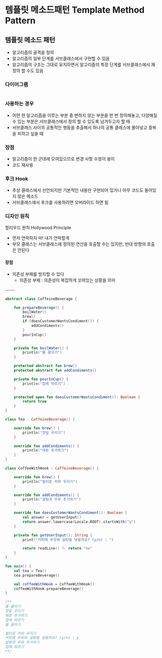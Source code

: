 # 템플릿 메소드패턴 Template Method Pattern

## 템플릿 메소드 패턴

* 알고리즘의 골격을 정의
* 알고리즘의 일부 단계를 서브클래스에서 구현할 수 있음
* 알고리즘의 구조는 그대로 유지하면서 알고리즘의 특정 단계를 서브클래스에서 재정의 할 수도 있음



### 다이어그램

<figure><img src="https://user-images.githubusercontent.com/22253556/71810981-f9b82f00-30b6-11ea-9c8a-47512a75e21d.png" alt=""><figcaption></figcaption></figure>

### 사용하는 경우

* 어떤 한 알고리즘을 이루는 부분 중 변하지 않는 부분을 한 번 정의해놓고, 다양해질 수 있는 부분은 서브클래스에서 정의 할 수 있도록 남겨두고자 할 때
* 서브클래스 사이의 공통적인 행동을 추출해서 하나의 공통 클래스에 몰아넣고 중복을 피하고 싶을 때

### 장점

* 알고리즘이 한 군데에 모여있으므로 변경 사항 수정이 용이
* 코드 재사용

### 후크 Hook

* 추상 클래스에서 선언되지만 기본적인 내용만 구현되어 있거나 아무 코드도 들어있지 않은 메소드
* 서브클래스에서 후크를 사용하려면 오버라이드 하면 됨

### 디자인 원칙

할리우드 원칙 Hollywood Principle

* 먼저 연락하지 마! 내가 연락할게
* 부모 클래스는 서브클래스에 정의된 연산을 호출할 수는 있지만, 반대 방향의 호출은 안된다

#### 장점

* 의존성 부패를 방지할 수 있다
  * 의존성 부패 : 의존성이 복잡하게 꼬여있는 상황을 의미



\-----

```kotlin
abstract class CaffeineBeverage {

	fun prepareBeverage() {
		boilWater()
		brew()
		if (doesCustomerWantsCondiment()) {
			addCondiments()
		}
		pourInCup()
	}

	private fun boilWater() {
		println("물 끓이기")
	}

	protected abstract fun brew()
	protected abstract fun addCondiments()

	private fun pourInCup() {
		println("컵에 따르기")
	}

	protected open fun doesCustomerWantsCondiment(): Boolean {
		return true
	}
}
```

```kotlin
class Tea : CaffeineBeverage() {

	override fun brew() {
		println("찻잎 우리기")
	}

	override fun addCondiments() {
		println("레몬 추가하기")
	}
}
```

```kotlin
class CoffeeWithHook : CaffeineBeverage() {

	override fun brew() {
		println("필터로 커피 우리기")
	}

	override fun addCondiments() {
		println("설탕과 우유 추가하기")
	}

	override fun doesCustomerWantsCondiment(): Boolean {
		val answer = getUserInput()
		return answer.lowercase(Locale.ROOT).startsWith("y")
	}

	private fun getUserInput(): String {
		print("커피에 우유와 설탕을 넣을까요? (y/n) : ")

		return readLine() ?: return "no"
	}
}
```

```kotlin
fun main() {
	val tea = Tea()
	tea.prepareBeverage()

	val coffeeWithHook = CoffeeWithHook()
	coffeeWithHook.prepareBeverage()
}

/**
물 끓이기
찻잎 우리기
레몬 추가하기
컵에 따르기
물 끓이기

필터로 커피 우리기
커피에 우유와 설탕을 넣을까요? (y/n) : y
설탕과 우유 추가하기
컵에 따르기
**/
```
